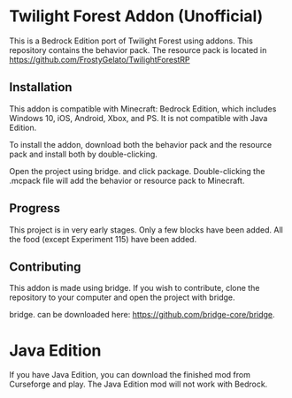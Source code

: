 # Twilight Forest Addon (Unofficial)
This is a Bedrock Edition port of Twilight Forest using addons. This repository contains the behavior pack. The resource pack is located in https://github.com/FrostyGelato/TwilightForestRP

## Installation

This addon is compatible with Minecraft: Bedrock Edition, which includes Windows 10, iOS, Android, Xbox, and PS. It is not compatible with Java Edition.

To install the addon, download both the behavior pack and the resource pack and install both by double-clicking.

Open the project using bridge. and click package. Double-clicking the .mcpack file will add the behavior or resource pack to Minecraft. 

## Progress

This project is in very early stages. Only a few blocks have been added. All the food (except Experiment 115) have been added.

## Contributing

This addon is made using bridge. If you wish to contribute, clone the repository to your computer and open the project with bridge.

bridge. can be downloaded here: https://github.com/bridge-core/bridge.

# Java Edition

If you have Java Edition, you can download the finished mod from Curseforge and play. The Java Edition mod will not work with Bedrock.
